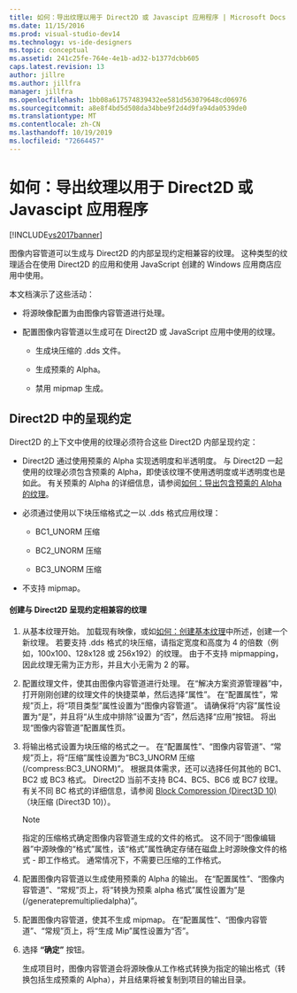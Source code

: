```yaml
---
title: 如何：导出纹理以用于 Direct2D 或 Javascipt 应用程序 | Microsoft Docs
ms.date: 11/15/2016
ms.prod: visual-studio-dev14
ms.technology: vs-ide-designers
ms.topic: conceptual
ms.assetid: 241c25fe-764e-4e1b-ad32-b1377dcbb605
caps.latest.revision: 13
author: jillre
ms.author: jillfra
manager: jillfra
ms.openlocfilehash: 1bb08a617574839432ee581d563079648cd06976
ms.sourcegitcommit: a8e8f4bd5d508da34bbe9f2d4d9fa94da0539de0
ms.translationtype: MT
ms.contentlocale: zh-CN
ms.lasthandoff: 10/19/2019
ms.locfileid: "72664457"
---
```

# <a name="how-to-export-a-texture-for-use-with-direct2d-or-javascipt-apps"></a>如何：导出纹理以用于 Direct2D 或 Javascipt 应用程序
[!INCLUDE[vs2017banner](../includes/vs2017banner.md)]

图像内容管道可以生成与 Direct2D 的内部呈现约定相兼容的纹理。 这种类型的纹理适合在使用 Direct2D 的应用和使用 JavaScript 创建的 Windows 应用商店应用中使用。

 本文档演示了这些活动：

- 将源映像配置为由图像内容管道进行处理。

- 配置图像内容管道以生成可在 Direct2D 或 JavaScript 应用中使用的纹理。

  - 生成块压缩的 .dds 文件。

  - 生成预乘的 Alpha。

  - 禁用 mipmap 生成。

## <a name="rendering-conventions-in-direct2d"></a>Direct2D 中的呈现约定
 Direct2D 的上下文中使用的纹理必须符合这些 Direct2D 内部呈现约定：

- Direct2D 通过使用预乘的 Alpha 实现透明度和半透明度。 与 Direct2D 一起使用的纹理必须包含预乘的 Alpha，即使该纹理不使用透明度或半透明度也是如此。 有关预乘的 Alpha 的详细信息，请参阅[如何：导出包含预乘的 Alpha 的纹理](../designers/how-to-export-a-texture-that-has-premultiplied-alpha.md)。

- 必须通过使用以下块压缩格式之一以 .dds 格式应用纹理：

  - BC1_UNORM 压缩

  - BC2_UNORM 压缩

  - BC3_UNORM 压缩

- 不支持 mipmap。

#### <a name="to-create-a-texture-thats-compatible-with-direct2d-rendering-conventions"></a>创建与 Direct2D 呈现约定相兼容的纹理

1. 从基本纹理开始。 加载现有映像，或如[如何：创建基本纹理](../designers/how-to-create-a-basic-texture.md)中所述，创建一个新纹理。 若要支持 .dds 格式的块压缩，请指定宽度和高度为 4 的倍数（例如，100x100、128x128 或 256x192）的纹理。 由于不支持 mipmapping，因此纹理无需为正方形，并且大小无需为 2 的幂。

2. 配置纹理文件，使其由图像内容管道进行处理。 在“解决方案资源管理器”中，打开刚刚创建的纹理文件的快捷菜单，然后选择“属性”。 在“配置属性”，常规”页上，将“项目类型”属性设置为“图像内容管道”。 请确保将“内容”属性设置为“是”，并且将“从生成中排除”设置为“否”，然后选择“应用”按钮。 将出现“图像内容管道”配置属性页。

3. 将输出格式设置为块压缩的格式之一。 在“配置属性”、“图像内容管道”、“常规”页上，将“压缩”属性设置为“BC3_UNORM 压缩(/compress:BC3_UNORM)”。 根据具体需求，还可以选择任何其他的 BC1、BC2 或 BC3 格式。 Direct2D 当前不支持 BC4、BC5、BC6 或 BC7 纹理。 有关不同 BC 格式的详细信息，请参阅 [Block Compression (Direct3D 10)](https://msdn.microsoft.com/library/windows/desktop/bb694531.aspx)（块压缩 (Direct3D 10)）。

   > [!NOTE]
   > 指定的压缩格式确定图像内容管道生成的文件的格式。 这不同于“图像编辑器”中源映像的“格式”属性，该“格式”属性确定存储在磁盘上时源映像文件的格式 - 即工作格式。 通常情况下，不需要已压缩的工作格式。

4. 配置图像内容管道以生成使用预乘的 Alpha 的输出。 在“配置属性”、“图像内容管道”、“常规”页上，将“转换为预乘 alpha 格式”属性设置为“是(/generatepremultipliedalpha)”。

5. 配置图像内容管道，使其不生成 mipmap。 在“配置属性”、“图像内容管道”、“常规”页上，将“生成 Mip”属性设置为“否”。

6. 选择 **“确定”** 按钮。

   生成项目时，图像内容管道会将源映像从工作格式转换为指定的输出格式（转换包括生成预乘的 Alpha），并且结果将被复制到项目的输出目录。
